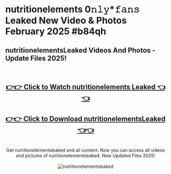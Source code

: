 # nutritionelements 0𝚗𝚕𝚢*𝚏𝚊𝚗𝚜 Leaked New Video & Photos February 2025 #b84qh

<h2>nutritionelementsLeaked Videos And Photos - Update Files 2025!</h2>
<br>
<div align="center">
<h2><a href="https://mediaupload.pro?title=nutritionelements&ref=11F" rel="nofollow">👉👉 Click to Watch nutritionelements Leaked 👈👈</a></h2>
<h2><a href="https://mediaupload.pro?title=nutritionelements&ref=11F" rel="nofollow">👉👉 Click to Download nutritionelementsLeaked 👈👈</a></h2>
<br>
Get nutritionelementsleaked and all content. Now you can access all videos and pictures of nutritionelementsleaked. New Updated Files 2025!
<br>
<br>
<a href="https://mediaupload.pro?title=nutritionelements&ref=11F" rel="nofollow" data-target="animated-image.originalLink"><img src="https://i.ibb.co/Gkj2r4b/banner.png" alt="nutritionelementsleaked" style="max-width: 100%; display: inline-block;" data-target="animated-image.originalImage"></a>
</div>
<br>

